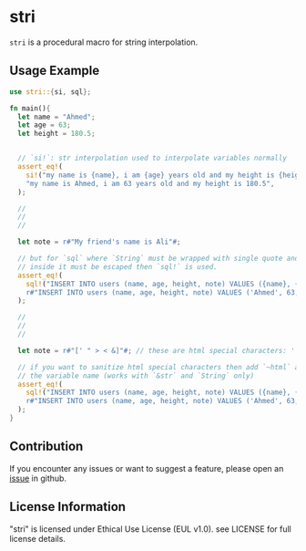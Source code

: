 # stri

`stri` is a procedural macro for string interpolation.

## Usage Example

```rust
use stri::{si, sql};

fn main(){
  let name = "Ahmed";
  let age = 63;
  let height = 180.5;


  // `si!`: str interpolation used to interpolate variables normally
  assert_eq!(
    si!("my name is {name}, i am {age} years old and my height is {height}"),
    "my name is Ahmed, i am 63 years old and my height is 180.5",
  );

  //
  //
  //

  let note = r#"My friend's name is Ali"#;

  // but for `sql` where `String` must be wrapped with single quote and each quote
  // inside it must be escaped then `sql!` is used.
  assert_eq!(
    sql!("INSERT INTO users (name, age, height, note) VALUES ({name}, {age}, {height}, {note})"),
    r#"INSERT INTO users (name, age, height, note) VALUES ('Ahmed', 63, 180.5, 'My friend''s name is Ali')"#,
  );

  //
  //
  //

  let note = r#"[' " > < &]"#; // these are html special characters: ' " > < &

  // if you want to sanitize html special characters then add `~html` as a suffix to
  // the variable name (works with `&str` and `String` only)
  assert_eq!(
    sql!("INSERT INTO users (name, age, height, note) VALUES ({name}, {age}, {height}, {~html note})"),
    r#"INSERT INTO users (name, age, height, note) VALUES ('Ahmed', 63, 180.5, '[&#39; &#34; &gt; &lt; &amp;]')"#,
  );
}
```

## Contribution

If you encounter any issues or want to suggest a feature, please open an [issue](https://github.com/infinite-xdev-void/stri/issues) in github.

## License Information

"stri" is licensed under Ethical Use License (EUL v1.0). see LICENSE for full license details.

